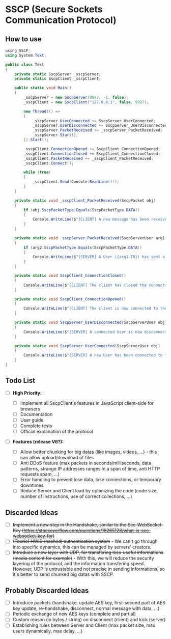 # SSCP (Secure Sockets Communication Protocol)

## How to use

```c#
﻿using SSCP;
using System.Text;

public class Test
{
    private static SscpServer _sscpServer;
    private static SscpClient _sscpClient;

    public static void Main()
    {
        _sscpServer = new SscpServer(9987, -1, false);
        _sscpClient = new SscpClient("127.0.0.1", false, 9987);

        new Thread(() =>
        {
            _sscpServer.UserConnected += SscpServer_UserConnected;
            _sscpServer.UserDisconnected += SscpServer_UserDisconnected;
            _sscpServer.PacketReceived += _sscpServer_PacketReceived;
            _sscpServer.Start();
        }).Start();

        _sscpClient.ConnectionOpened += SscpClient_ConnectionOpened;
        _sscpClient.ConnectionClosed += SscpClient_ConnectionClosed;
        _sscpClient.PacketReceived += _sscpClient_PacketReceived;
        _sscpClient.Connect();

        while (true)
        {
            _sscpClient.Send(Console.ReadLine()!);
        }
    }

    private static void _sscpClient_PacketReceived(SscpPacket obj)
    {
        if (obj.SscpPacketType.Equals(SscpPacketType.DATA))
        {
            Console.WriteLine($"[CLIENT] A new message has been received from the Server => {obj}");
        }
    }

    private static void _sscpServer_PacketReceived(SscpServerUser arg1, SscpPacket arg2)
    {
        if (arg2.SscpPacketType.Equals(SscpPacketType.DATA))
        {
            Console.WriteLine($"[SERVER] A User ({arg1.ID}) has sent a new message to the Server => {arg2}");
        }
    }

    private static void SscpClient_ConnectionClosed()
    {
        Console.WriteLine($"[CLIENT] The client has closed the connection with the Server.");
    }

    private static void SscpClient_ConnectionOpened()
    {
        Console.WriteLine($"[CLIENT] The client is now connected to the Server. Connection IP Address: {_sscpClient.IpAddress}, connection port: {_sscpClient.Port}, unique ID: {_sscpClient.ID}.");
    }

    private static void SscpServer_UserDisconnected(SscpServerUser obj)
    {
        Console.WriteLine($"[SERVER] A connected User is now disconnected. Connection IP address: {obj.ConnectionIpAddress}, connection port: {obj.ConnectionPort}, unique ID: {obj.ID}.");
    }

    private static void SscpServer_UserConnected(SscpServerUser obj)
    {
        Console.WriteLine($"[SERVER] A new User has been connected to the Server. Connection IP address: {obj.ConnectionIpAddress}, connection port: {obj.ConnectionPort}, unique ID: {obj.ID}.");
    }
}
```

## Todo List

- [ ] **High Priority:**

  - [ ] Implement all SscpClient's features in JavaScript client-side for browsers
  - [ ] Documentation
  - [ ] User guide
  - [ ] Complete tests
  - [ ] Official explanation of the protocol
  
- [ ] **Features (release V6?):**
  - [ ] Allow better chunking for big datas (like images, videos, ...) - this can allow upload/download of files
  - [ ] Anti DDoS feature (max packets in seconds/milliseconds, data patterns, strange IP addresses ranges in a span of time, anti HTTP requests spam, ...)
  - [ ] Error handling to prevent lose data, lose connections, or temporary downtimes
  - [ ] Reduce Server and Client load by optimizing the code (code size, number of instructions, use of correct collections, ...)

## Discarded Ideas
  - [ ] ~~Implement a new step in the Handshake, similar to the Sec-WebSocket-Key (https://stackoverflow.com/questions/18265128/what-is-sec-websocket-key-for)~~
  - [ ] ~~(Teoric) HWID (hashed) authentication system~~ - We can't go through into specific dynamics, this can be managed by servers' creators.
  - [ ] ~~Introduce a new layer with UDP, for transfering less-useful informations (media content for example)~~ - With this, we will reduce the security layering of the protocol, and the information transfering speed. However, UDP is untrustable and not precise in sending informations, so it's better to send chunked big datas with SSCP.

## Probably Discarded Ideas
  - [ ] Introduce packets (handshake, update AES key, first-second part of AES key update, re-handshake, disconnect, normal message with data, ...)
  - [ ] Periodic exchange of new AES keys (complete and partial)
  - [ ] Custom reason (in bytes / string) on disconnect (client) and kick (server)
  - [ ] Establishing rules between Server and Client (max packet size, max users dynamically, max delay, ...)
